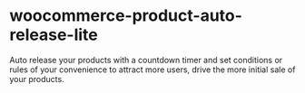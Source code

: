 # woocommerce-product-auto-release-lite
Auto release your products with a countdown timer and set conditions or rules of your convenience to attract more users, drive the more initial sale of your products.
